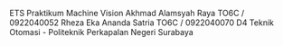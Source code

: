 ETS Praktikum Machine Vision 
Akhmad Alamsyah Raya      TO6C / 0922040052
Rheza Eka Ananda Satria   TO6C / 0922040070
D4 Teknik Otomasi - Politeknik Perkapalan Negeri Surabaya
